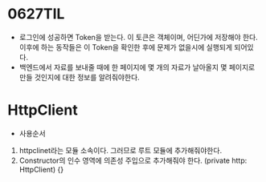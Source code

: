 # 0627TIL
- 로그인에 성공하면 Token을 받는다. 이 토큰은 객체이며, 어딘가에 저장해야 한다. 이후에 하는 동작들은 이 Token을 확인한 후에 문제가 없을시에 실행되게 되어있다.
- 백엔드에서 자료를 보내줄 때에 한 페이지에 몇 개의 자료가 날아올지 몇 페이지로 만들 것인지에 대한 정보를 알려줘야한다.

# HttpClient
- 사용순서
1. httpclinet라는 모듈 소속이다. 그러므로 루트 모듈에 추가해줘야한다.
2. Constructor의 인수 영역에 의존성 주입으로 추가해줘야 한다. (private http: HttpClient) {}
